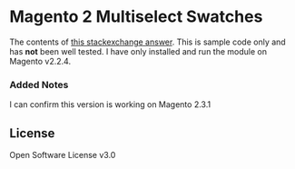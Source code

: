 # Magento 2 Multiselect Swatches

The contents of [this stackexchange answer](https://magento.stackexchange.com/a/229315/34118).
This is sample code only and has **not** been well tested. I have only
installed and run the module on Magento v2.2.4.

### Added Notes
I can confirm this version is working on Magento 2.3.1

## License
Open Software License v3.0
